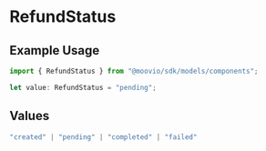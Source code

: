 # RefundStatus

## Example Usage

```typescript
import { RefundStatus } from "@moovio/sdk/models/components";

let value: RefundStatus = "pending";
```

## Values

```typescript
"created" | "pending" | "completed" | "failed"
```